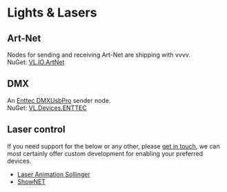 # Lights & Lasers

## Art-Net
Nodes for sending and receiving Art-Net are shipping with vvvv.  
NuGet: [VL.IO.ArtNet](https://www.nuget.org/packages/VL.IO.ArtNet)

## DMX
An [Enttec DMXUsbPro](https://www.enttec.co.uk/en/product/controls/dmx-usb-interfaces/dmx-usb-interface/) sender node.  
NuGet: [VL.Devices.ENTTEC](https://www.nuget.org/packages/VL.Devices.ENTTEC)

## Laser control
If you need support for the below or any other, please [get in touch](mailto:devvvvs@vvvv.org), we can most certainly offer custom development for enabling your preferred devices. 
* [Laser Animation Sollinger](https://laseranimation.com/)
* [ShowNET](https://www.laserworld.com/de/shownet-kompatibel.html)
